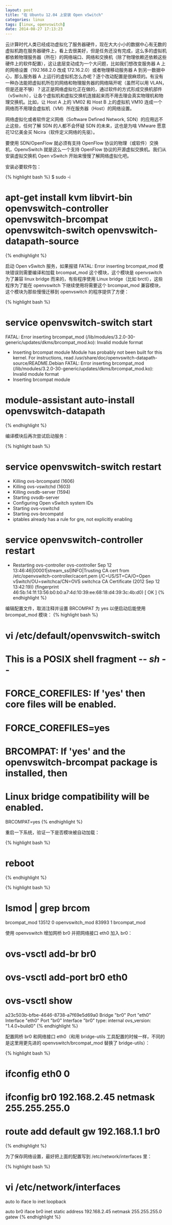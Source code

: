 ```yaml
---
layout: post
title: "在 Ubuntu 12.04 上安装 Open vSwitch"
categories: linux
tags: [linux, openvswitch]
date: 2014-08-27 17:13:23
---
```


   云计算时代人类已经成功虚拟化了服务器硬件，现在大大小小的数据中心有无数的虚拟机跑在服务器硬件上，看上去很美好，但是任务还没有完成，这么多的虚拟机都依赖物理服务器（所在）的网络端口、网络和交换机（除了物理依赖还依赖这些硬件上的软件配置），这让底层变动成为一个大问题，比如我们想改变服务器 A 上的网络设置（192.168.2.0 改成 172.16.2.0）或者物理移动服务器 A 到另一数据中心，那么服务器 A 上运行的虚拟机怎么办呢？逐个改动配置是很麻烦的。有没有一种办法能把虚拟机所在的网络和物理服务器的网络隔开呢（虽然可以用 VLAN，但是还是不够）？这正是网络虚拟化正在做的，通过软件的方式形成交换机部件（vSwitch），让各个虚拟机和虚拟交换机连接起来而不用去理会真实物理机和物理交换机。比如，让 Host A 上的 VM02 和 Host B 上的虚拟机 VM10 连成一个网络而不用理会虚拟机（VM）所在服务器（Host）的网络设置。

网络虚拟化或者软件定义网络（Software Defined Network, SDN）的应用远不止这些，任何了解 SDN 的人都不会怀疑 SDN 的未来，这也是为啥 VMware 愿意花12亿美金买 Nicira（软件定义网络的先驱）。

要使用 SDN/OpenFlow 就必须有支持 OpenFlow 协议的物理（或软件）交换机，OpenvSwitch 就是这么一个支持 OpenFlow 协议的开源虚拟交换机。我们从安装虚拟交换机 Open vSwitch 开始来慢慢了解网络虚拟化吧。

安装必要软件包：

{% highlight bash %}
$ sudo -i
# apt-get install kvm libvirt-bin openvswitch-controller openvswitch-brcompat openvswitch-switch openvswitch-datapath-source
{% endhighlight %}

启动 Open vSwitch 服务，如果报错 FATAL: Error inserting brcompat_mod 模块错误则需要编译和加载 brcompat_mod 这个模块，这个模块是 openvswitch 为了兼容 linux bridge 而来的，有些程序使用 Linux bridge（比如 brctl），这些程序为了能在 openvswitch 下继续使用将需要这个 brcompat_mod 兼容模块，这个模块为那些慢慢迁移到 openvswitch 的程序提供了方便：

{% highlight bash %}
# service openvswitch-switch start
FATAL: Error inserting brcompat_mod (/lib/modules/3.2.0-30-generic/updates/dkms/brcompat_mod.ko): Invalid module format
 * Inserting brcompat module
Module has probably not been built for this kernel.
For instructions, read
/usr/share/doc/openvswitch-datapath-source/README.Debian
FATAL: Error inserting brcompat_mod (/lib/modules/3.2.0-30-generic/updates/dkms/brcompat_mod.ko): Invalid module format
 * Inserting brcompat module

# module-assistant auto-install openvswitch-datapath
{% endhighlight %}

编译模块后再次尝试启动服务：

{% highlight bash %}
# service openvswitch-switch restart
 * Killing ovs-brcompatd (1606)
 * Killing ovs-vswitchd (1603)
 * Killing ovsdb-server (1594)
 * Starting ovsdb-server
 * Configuring Open vSwitch system IDs
 * Starting ovs-vswitchd
 * Starting ovs-brcompatd
 * iptables already has a rule for gre, not explicitly enabling

 # service openvswitch-controller restart
 * Restarting ovs-controller ovs-controller                                              Sep 12 13:46:46|00001|stream_ssl|INFO|Trusting CA cert from /etc/openvswitch-controller/cacert.pem (/C=US/ST=CA/O=Open vSwitch/OU=switchca/CN=OVS switchca CA Certificate (2012 Sep 12 13:42:19)) (fingerprint 46:5b:14:1f:13:56:b0:b0:a7:4d:10:39:ee:68:18:d4:39:3c:4b:d0)
                                                                                  [ OK ]
{% endhighlight %}

编辑配置文件，取消注释并设置 BRCOMPAT 为 yes 以便启动后能使用 brcompat_mod 模块：
{% highlight bash %}
# vi /etc/default/openvswitch-switch
# This is a POSIX shell fragment                -*- sh -*-

# FORCE_COREFILES: If 'yes' then core files will be enabled.
# FORCE_COREFILES=yes

# BRCOMPAT: If 'yes' and the openvswitch-brcompat package is installed, then
# Linux bridge compatibility will be enabled.
BRCOMPAT=yes
{% endhighlight %}

重启一下系统，验证一下是否模块被自动加载：

{% highlight bash %}
# reboot
{% endhighlight %}

{% highlight bash %}
# lsmod | grep brcom
brcompat_mod           13512  0 
openvswitch_mod        83993  1 brcompat_mod

使用 openvswitch 增加网桥 br0 并把网络接口 eth0 加入 br0：

# ovs-vsctl add-br br0
# ovs-vsctl add-port br0 eth0

# ovs-vsctl show          
a23c503b-bfbe-4646-8738-a7f69e5d69a0
    Bridge "br0"
        Port "eth0"
            Interface "eth0"
        Port "br0"
            Interface "br0"
                type: internal
    ovs_version: "1.4.0+build0"
{% endhighlight %}

配置网桥 br0 和网络接口 eth0（和用 bridge-utils 工具配置的时候一样，不同的是这里用更先进的 openvswitch/brcompat_mod 替换了 bridge-utils）：

{% highlight bash %}
# ifconfig eth0 0
# ifconfig br0 192.168.2.45 netmask 255.255.255.0
# route add default gw 192.168.1.1 br0
{% endhighlight %}

为了保存网络设置，最好把上面的配置写到 /etc/network/interfaces 里：

{% highlight bash %}
# vi /etc/network/interfaces
auto lo
iface lo inet loopback

auto br0
iface br0 inet static
address 192.168.2.45
netmask 255.255.255.0
gatew
{% endhighlight %}
